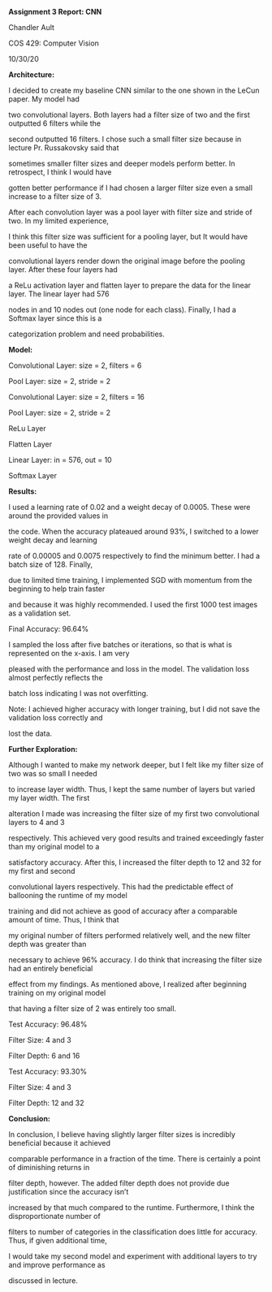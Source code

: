 ﻿

**Assignment 3 Report: CNN**

Chandler Ault

COS 429: Computer Vision

10/30/20

**Architecture:**

I decided to create my baseline CNN similar to the one shown in the LeCun paper. My model had

two convolutional layers. Both layers had a filter size of two and the first outputted 6 filters while the

second outputted 16 filters. I chose such a small filter size because in lecture Pr. Russakovsky said that

sometimes smaller filter sizes and deeper models perform better. In retrospect, I think I would have

gotten better performance if I had chosen a larger filter size even a small increase to a filter size of 3.

After each convolution layer was a pool layer with filter size and stride of two. In my limited experience,

I think this filter size was sufficient for a pooling layer, but It would have been useful to have the

convolutional layers render down the original image before the pooling layer. After these four layers had

a ReLu activation layer and flatten layer to prepare the data for the linear layer. The linear layer had 576

nodes in and 10 nodes out (one node for each class). Finally, I had a Softmax layer since this is a

categorization problem and need probabilities.

**Model:**

Convolutional Layer: size = 2, filters = 6

Pool Layer: size = 2, stride = 2

Convolutional Layer: size = 2, filters = 16

Pool Layer: size = 2, stride = 2

ReLu Layer

Flatten Layer

Linear Layer: in = 576, out = 10

Softmax Layer

**Results:**

I used a learning rate of 0.02 and a weight decay of 0.0005. These were around the provided values in

the code. When the accuracy plateaued around 93%, I switched to a lower weight decay and learning

rate of 0.00005 and 0.0075 respectively to find the minimum better. I had a batch size of 128. Finally,

due to limited time training, I implemented SGD with momentum from the beginning to help train faster

and because it was highly recommended. I used the first 1000 test images as a validation set.





Final Accuracy: 96.64%

I sampled the loss after five batches or iterations, so that is what is represented on the x-axis. I am very

pleased with the performance and loss in the model. The validation loss almost perfectly reflects the

batch loss indicating I was not overfitting.

Note: I achieved higher accuracy with longer training, but I did not save the validation loss correctly and

lost the data.

**Further Exploration:**

Although I wanted to make my network deeper, but I felt like my filter size of two was so small I needed

to increase layer width. Thus, I kept the same number of layers but varied my layer width. The first

alteration I made was increasing the filter size of my first two convolutional layers to 4 and 3

respectively. This achieved very good results and trained exceedingly faster than my original model to a

satisfactory accuracy. After this, I increased the filter depth to 12 and 32 for my first and second

convolutional layers respectively. This had the predictable effect of ballooning the runtime of my model

training and did not achieve as good of accuracy after a comparable amount of time. Thus, I think that

my original number of filters performed relatively well, and the new filter depth was greater than

necessary to achieve 96% accuracy. I do think that increasing the filter size had an entirely beneficial

effect from my findings. As mentioned above, I realized after beginning training on my original model

that having a filter size of 2 was entirely too small.





Test Accuracy: 96.48%

Filter Size: 4 and 3

Filter Depth: 6 and 16

Test Accuracy: 93.30%

Filter Size: 4 and 3

Filter Depth: 12 and 32

**Conclusion:**

In conclusion, I believe having slightly larger filter sizes is incredibly beneficial because it achieved

comparable performance in a fraction of the time. There is certainly a point of diminishing returns in

filter depth, however. The added filter depth does not provide due justification since the accuracy isn’t

increased by that much compared to the runtime. Furthermore, I think the disproportionate number of

filters to number of categories in the classification does little for accuracy. Thus, if given additional time,

I would take my second model and experiment with additional layers to try and improve performance as

discussed in lecture.

